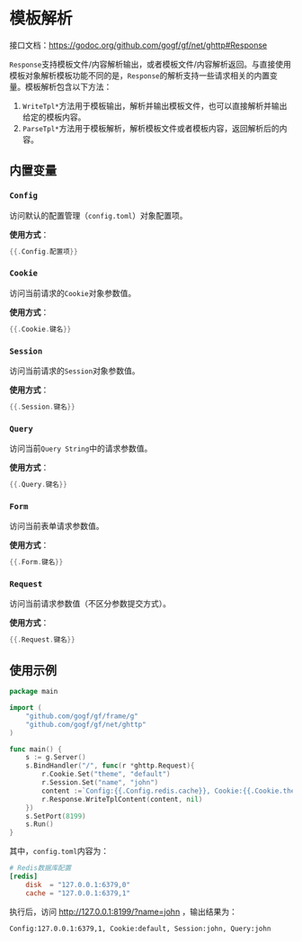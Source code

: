

# 模板解析

接口文档：https://godoc.org/github.com/gogf/gf/net/ghttp#Response

`Response`支持模板文件/内容解析输出，或者模板文件/内容解析返回。与直接使用模板对象解析模板功能不同的是，`Response`的解析支持一些请求相关的内置变量。模板解析包含以下方法：

1. `WriteTpl*`方法用于模板输出，解析并输出模板文件，也可以直接解析并输出给定的模板内容。
1. `ParseTpl*`方法用于模板解析，解析模板文件或者模板内容，返回解析后的内容。

## 内置变量

### `Config`
访问默认的配置管理（`config.toml`）对象配置项。

**使用方式**：
```go
{{.Config.配置项}}
```

### `Cookie`
访问当前请求的`Cookie`对象参数值。

**使用方式**：
```go
{{.Cookie.键名}}
```

### `Session`
访问当前请求的`Session`对象参数值。

**使用方式**：
```go
{{.Session.键名}}
```

### `Query`
访问当前`Query String`中的请求参数值。

**使用方式**：
```go
{{.Query.键名}}
```

### `Form`
访问当前表单请求参数值。

**使用方式**：
```go
{{.Form.键名}}
```

### `Request`
访问当前请求参数值（不区分参数提交方式）。

**使用方式**：
```go
{{.Request.键名}}
```

## 使用示例
```go
package main

import (
    "github.com/gogf/gf/frame/g"
    "github.com/gogf/gf/net/ghttp"
)

func main() {
    s := g.Server()
    s.BindHandler("/", func(r *ghttp.Request){
        r.Cookie.Set("theme", "default")
        r.Session.Set("name", "john")
        content :=`Config:{{.Config.redis.cache}}, Cookie:{{.Cookie.theme}}, Session:{{.Session.name}}, Query:{{.Query.name}}`
        r.Response.WriteTplContent(content, nil)
    })
    s.SetPort(8199)
    s.Run()
}
```

其中，`config.toml`内容为：
```toml
# Redis数据库配置
[redis]
    disk  = "127.0.0.1:6379,0"
    cache = "127.0.0.1:6379,1"
```

执行后，访问 http://127.0.0.1:8199/?name=john ，输出结果为：
```html
Config:127.0.0.1:6379,1, Cookie:default, Session:john, Query:john
```












